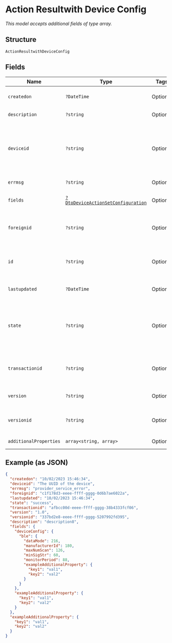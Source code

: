 
# Action Resultwith Device Config

*This model accepts additional fields of type array.*

## Structure

`ActionResultwithDeviceConfig`

## Fields

| Name | Type | Tags | Description | Getter | Setter |
|  --- | --- | --- | --- | --- | --- |
| `createdon` | `?DateTime` | Optional | Timestamp of the record | getCreatedon(): ?\DateTime | setCreatedon(?\DateTime createdon): void |
| `description` | `?string` | Optional | - | getDescription(): ?string | setDescription(?string description): void |
| `deviceid` | `?string` | Optional | This is a UUID value of the device created when the device is onboarded | getDeviceid(): ?string | setDeviceid(?string deviceid): void |
| `errmsg` | `?string` | Optional | Error message | getErrmsg(): ?string | setErrmsg(?string errmsg): void |
| `fields` | [`?DtoDeviceActionSetConfiguration`](../../doc/models/dto-device-action-set-configuration.md) | Optional | - | getFields(): ?DtoDeviceActionSetConfiguration | setFields(?DtoDeviceActionSetConfiguration fields): void |
| `foreignid` | `?string` | Optional | UUID of the ECPD account the user belongs to | getForeignid(): ?string | setForeignid(?string foreignid): void |
| `id` | `?string` | Optional | UUID of the user record, assigned at creation | getId(): ?string | setId(?string id): void |
| `lastupdated` | `?DateTime` | Optional | Timestamp of the record | getLastupdated(): ?\DateTime | setLastupdated(?\DateTime lastupdated): void |
| `state` | `?string` | Optional | The current status of the device or transaction and will be `success` or `failed` | getState(): ?string | setState(?string state): void |
| `transactionid` | `?string` | Optional | The system-generated UUID of the transaction | getTransactionid(): ?string | setTransactionid(?string transactionid): void |
| `version` | `?string` | Optional | The resource version | getVersion(): ?string | setVersion(?string version): void |
| `versionid` | `?string` | Optional | The UUID of the resource version | getVersionid(): ?string | setVersionid(?string versionid): void |
| `additionalProperties` | `array<string, array>` | Optional | - | findAdditionalProperty(string key): array | additionalProperty(string key, array value): void |

## Example (as JSON)

```json
{
  "createdon": "10/02/2023 15:46:34",
  "deviceid": "The UUID of the device",
  "errmsg": "provider_service_error",
  "foreignid": "c1f178d3-eeee-ffff-gggg-0d6b7ae6022a",
  "lastupdated": "10/02/2023 15:46:34",
  "state": "success",
  "transactionid": "afbcc00d-eeee-ffff-gggg-38b4333fcf06",
  "version": "1.0",
  "versionid": "337bd2e8-eeee-ffff-gggg-5207992fd395",
  "description": "description8",
  "fields": {
    "deviceConfig": {
      "ble": {
        "dataMode": 216,
        "manufacturerId": 180,
        "maxNumScan": 126,
        "minSigStr": 60,
        "monitorPeriod": 88,
        "exampleAdditionalProperty": {
          "key1": "val1",
          "key2": "val2"
        }
      }
    },
    "exampleAdditionalProperty": {
      "key1": "val1",
      "key2": "val2"
    }
  },
  "exampleAdditionalProperty": {
    "key1": "val1",
    "key2": "val2"
  }
}
```

